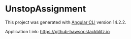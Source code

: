 # UnstopAssignment

This project was generated with [Angular CLI](https://github.com/angular/angular-cli) version 14.2.2.

Application Link: https://github-hawsor.stackblitz.io

